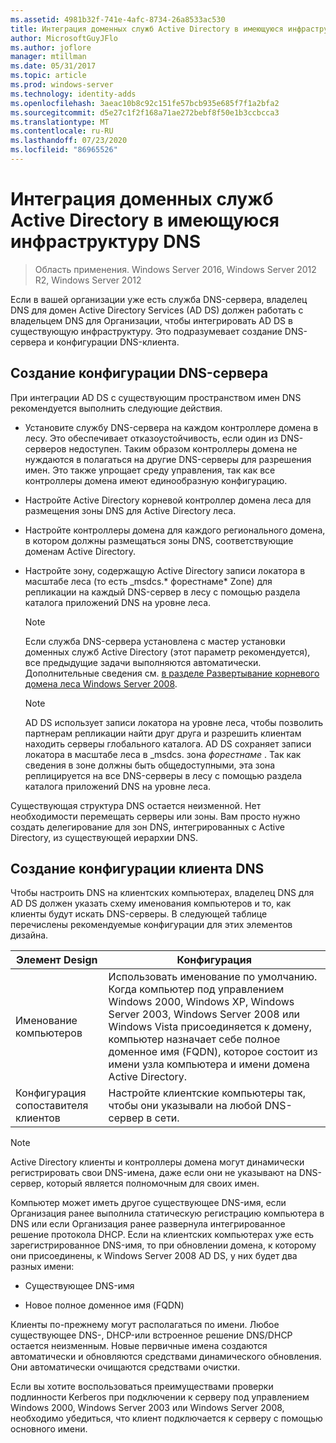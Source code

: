 ```yaml
---
ms.assetid: 4981b32f-741e-4afc-8734-26a8533ac530
title: Интеграция доменных служб Active Directory в имеющуюся инфраструктуру DNS
author: MicrosoftGuyJFlo
ms.author: joflore
manager: mtillman
ms.date: 05/31/2017
ms.topic: article
ms.prod: windows-server
ms.technology: identity-adds
ms.openlocfilehash: 3aeac10b8c92c151fe57bcb935e685f7f1a2bfa2
ms.sourcegitcommit: d5e27c1f2f168a71ae272bebf8f50e1b3ccbcca3
ms.translationtype: MT
ms.contentlocale: ru-RU
ms.lasthandoff: 07/23/2020
ms.locfileid: "86965526"
---
```

# <a name="integrating-ad-ds-into-an-existing-dns-infrastructure"></a>Интеграция доменных служб Active Directory в имеющуюся инфраструктуру DNS

>Область применения. Windows Server 2016, Windows Server 2012 R2, Windows Server 2012

Если в вашей организации уже есть служба DNS-сервера, владелец DNS для домен Active Directory Services (AD DS) должен работать с владельцем DNS для Организации, чтобы интегрировать AD DS в существующую инфраструктуру. Это подразумевает создание DNS-сервера и конфигурации DNS-клиента.  
  
## <a name="creating-a-dns-server-configuration"></a>Создание конфигурации DNS-сервера  
При интеграции AD DS с существующим пространством имен DNS рекомендуется выполнить следующие действия.  
  
-   Установите службу DNS-сервера на каждом контроллере домена в лесу. Это обеспечивает отказоустойчивость, если один из DNS-серверов недоступен. Таким образом контроллеры домена не нуждаются в полагаться на другие DNS-серверы для разрешения имен. Это также упрощает среду управления, так как все контроллеры домена имеют единообразную конфигурацию.  
  
-   Настройте Active Directory корневой контроллер домена леса для размещения зоны DNS для Active Directory леса.  
  
-   Настройте контроллеры домена для каждого регионального домена, в котором должны размещаться зоны DNS, соответствующие доменам Active Directory.  
  
-   Настройте зону, содержащую Active Directory записи локатора в масштабе леса (то есть _msdcs.* форестнаме* Zone) для репликации на каждый DNS-сервер в лесу с помощью раздела каталога приложений DNS на уровне леса.  
  
    > [!NOTE]  
    > Если служба DNS-сервера установлена с мастер установки доменных служб Active Directory (этот параметр рекомендуется), все предыдущие задачи выполняются автоматически. Дополнительные сведения см. [в разделе Развертывание корневого домена леса Windows Server 2008](/previous-versions/windows/it-pro/windows-server-2008-R2-and-2008/cc731174(v=ws.10)).  
  
    > [!NOTE]  
    > AD DS использует записи локатора на уровне леса, чтобы позволить партнерам репликации найти друг друга и разрешить клиентам находить серверы глобального каталога. AD DS сохраняет записи локатора в масштабе леса в _msdcs. зона *форестнаме* . Так как сведения в зоне должны быть общедоступными, эта зона реплицируется на все DNS-серверы в лесу с помощью раздела каталога приложений DNS на уровне леса.  
  
Существующая структура DNS остается неизменной. Нет необходимости перемещать серверы или зоны. Вам просто нужно создать делегирование для зон DNS, интегрированных с Active Directory, из существующей иерархии DNS.  
  
## <a name="creating-the-dns-client-configuration"></a>Создание конфигурации клиента DNS  
Чтобы настроить DNS на клиентских компьютерах, владелец DNS для AD DS должен указать схему именования компьютеров и то, как клиенты будут искать DNS-серверы. В следующей таблице перечислены рекомендуемые конфигурации для этих элементов дизайна.  
  
|Элемент Design|Конфигурация|  
|------------------|-----------------|  
|Именование компьютеров|Использовать именование по умолчанию. Когда компьютер под управлением Windows 2000, Windows XP, Windows Server 2003, Windows Server 2008 или Windows Vista присоединяется к домену, компьютер назначает себе полное доменное имя (FQDN), которое состоит из имени узла компьютера и имени домена Active Directory.|  
|Конфигурация сопоставителя клиентов|Настройте клиентские компьютеры так, чтобы они указывали на любой DNS-сервер в сети.|  
  
> [!NOTE]  
> Active Directory клиенты и контроллеры домена могут динамически регистрировать свои DNS-имена, даже если они не указывают на DNS-сервер, который является полномочным для своих имен.  
  
Компьютер может иметь другое существующее DNS-имя, если Организация ранее выполнила статическую регистрацию компьютера в DNS или если Организация ранее развернула интегрированное решение протокола DHCP. Если на клиентских компьютерах уже есть зарегистрированное DNS-имя, то при обновлении домена, к которому они присоединены, к Windows Server 2008 AD DS, у них будет два разных имени:  
  
-   Существующее DNS-имя  
  
-   Новое полное доменное имя (FQDN)  
  
Клиенты по-прежнему могут располагаться по имени. Любое существующее DNS-, DHCP-или встроенное решение DNS/DHCP остается неизменным. Новые первичные имена создаются автоматически и обновляются средствами динамического обновления. Они автоматически очищаются средствами очистки.  
  
Если вы хотите воспользоваться преимуществами проверки подлинности Kerberos при подключении к серверу под управлением Windows 2000, Windows Server 2003 или Windows Server 2008, необходимо убедиться, что клиент подключается к серверу с помощью основного имени.  
  
